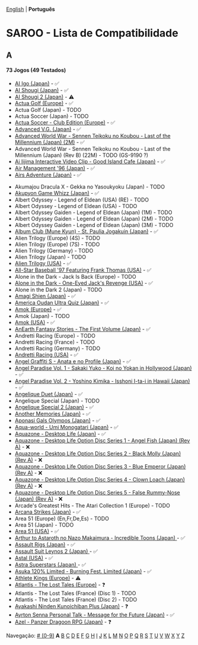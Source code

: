 [English](../en-us/A.md) | **Português**

# SAROO - Lista de Compatibilidade

## A

#### 73 Jogos (49 Testados)

- [AI Igo (Japan)](../../../Regions/Retails/Japan/T-17601G/01/README.md) - :white_check_mark:
- [AI Shougi (Japan)](../../../Regions/Retails/Japan/T18602G/01/README.md) - :white_check_mark:
- [AI Shougi 2 (Japan)](../../../Regions/Retails/Japan/T-17602G/01/README.md) - :warning:
- [Actua Golf (Europe)](../../../Regions/Retails/Europe/T-12302H/01/README.md) - :white_check_mark:
- Actua Golf (Japan) - TODO
- Actua Soccer (Japan) - TODO
- [Actua Soccer - Club Edition (Europe)](../../../Regions/Retails/Europe/T-12305H/01/README.md) - :white_check_mark:
- [Advanced V.G. (Japan)](../../../Regions/Retails/Japan/T-32501G/01/README.md) - :white_check_mark:
- [Advanced World War - Sennen Teikoku no Koubou - Last of the Millennium (Japan) (2M)](../../../Regions/Retails/Japan/GS-9087/01/README.md) - :white_check_mark:
- Advanced World War - Sennen Teikoku no Koubou - Last of the Millennium (Japan) (Rev B) (22M) - TODO (GS-9190 ?)
- [Ai Iijima Interactive Video Clip - Good Island Cafe (Japan)](../../../Regions/Retails/Japan/T-25201G/01/README.md) - :white_check_mark:
- [Air Management '96 (Japan)](../../../Regions/Retails/Japan/T-7611G/01/README.md) - :white_check_mark:
- [Airs Adventure (Japan)](../../../Regions/Retails/Japan/T-20301G/01/README.md) - :white_check_mark:
<!-- - [Akumajou Dracula X - Gekka no Yasoukyoku (Japan)](../../../Regions/Retails/Japan/T-9527G/README.md) -->
- Akumajou Dracula X - Gekka no Yasoukyoku (Japan) - TODO
- [Akupyon Game Whizz (Japan)](../../../Regions/Retails/Japan/T-36102G/01/README.md) - :white_check_mark:
- Albert Odyssey - Legend of Eldean (USA) (RE) - TODO
- Albert Odyssey - Legend of Eldean (USA) - TODO
- Albert Odyssey Gaiden - Legend of Eldean (Japan) (1M) - TODO
- Albert Odyssey Gaiden - Legend of Eldean (Japan) (2M) - TODO
- Albert Odyssey Gaiden - Legend of Eldean (Japan) (3M) - TODO
- [Album Club (Mune Kyun) - St. Paulia Jogakuin (Japan)](../../../Regions/Retails/Japan/T-21903G/01/README.md) - :white_check_mark:
- Alien Trilogy (Europe) (4S) - TODO
- Alien Trilogy (Europe) (7S) - TODO
- Alien Trilogy (Germany) - TODO
- Alien Trilogy (Japan) - TODO
- [Alien Trilogy (USA)](../../../Regions/Retails/USA/T-8113H/01/README.md) - :white_check_mark:
- [All-Star Baseball '97 Featuring Frank Thomas (USA)](../../../Regions/Retails/USA/T-8150H/01/README.md) - :white_check_mark:
- Alone in the Dark - Jack Is Back (Europe) - TODO
- [Alone in the Dark - One-Eyed Jack's Revenge (USA)](../../../Regions/Retails/USA/T-29401H/01/README.md) - :white_check_mark:
- Alone in the Dark 2 (Japan) - TODO
- [Amagi Shien (Japan)](../../../Regions/Retails/Japan/T-1513G/README.md) - :white_check_mark:
- [America Oudan Ultra Quiz (Japan)](../../../Regions/Retails/Japan/T-6004G/01/README.md) - :white_check_mark:
- [Amok (Europe)](../../../Regions/Retails/Europe/MK-81064/01/README.md) - :white_check_mark:
- Amok (Japan) - TODO
- [Amok (USA)](../../../Regions/Retails/USA/MK-81064/01/README.md) - :white_check_mark:
- [AnEarth Fantasy Stories - The First Volume (Japan)](../../../Regions/Retails/Japan/T-27801G/01/README.md) - :white_check_mark:
- Andretti Racing (Europe) - TODO
- Andretti Racing (France) - TODO
- Andretti Racing (Germany) - TODO
- [Andretti Racing (USA)](../../../Regions/Retails/USA/T-5020H/01/README.md) - :white_check_mark:
- [Angel Graffiti S - Anata e no Profile (Japan)](../../../Regions/Retails/Japan/T-7308G/01/README.md) - :white_check_mark:
- [Angel Paradise Vol. 1 - Sakaki Yuko - Koi no Yokan in Hollywood (Japan)](../../../Regions/Retails/Japan/T-2403G/01/README.md) - :white_check_mark:
- [Angel Paradise Vol. 2 - Yoshino Kimika - Isshoni I-ta-i in Hawaii (Japan)](../../../Regions/Retails/Japan/T-2405G/01/README.md) - :white_check_mark:
- [Angelique Duet (Japan)](../../../Regions/Retails/Japan/T-7662G/01/README.md) - :white_check_mark:
- Angelique Special (Japan) - TODO
- [Angelique Special 2 (Japan)](../../../Regions/Retails/Japan/T-7627G/01/README.md) - :white_check_mark:
- [Another Memories (Japan)](../../../Regions/Retails/Japan/T-38001G/01/README.md) - :white_check_mark:
- [Aponasi Gals Olympos (Japan)](../../../Regions/Retails/Japan/T-4304G/01/README.md) - :white_check_mark:
- [Aqua-world - Umi Monogatari (Japan)](../../../Regions/Retails/Japan/T-30301G/01/README.md) - :white_check_mark:
- [Aquazone - Desktop Life (Japan)](../../../Regions/Retails/Japan/T-24001G/01/README.md) - :white_check_mark:
- [Aquazone - Desktop Life Option Disc Series 1 - Angel Fish (Japan) (Rev A)](../../../Regions/Retails/Japan/T-24002G/01/README.md) - :x:
- [Aquazone - Desktop Life Option Disc Series 2 - Black Molly (Japan) (Rev A)](../../../Regions/Retails/Japan/T-24003G/01/README.md) - :x:
- [Aquazone - Desktop Life Option Disc Series 3 - Blue Emperor (Japan) (Rev A)](../../../Regions/Retails/Japan/T-24004G/01/README.md) - :x:
- [Aquazone - Desktop Life Option Disc Series 4 - Clown Loach (Japan) (Rev A)](../../../Regions/Retails/Japan/T-24005G/01/README.md) - :x:
- [Aquazone - Desktop Life Option Disc Series 5 - False Rummy-Nose (Japan) (Rev A)](../../../Regions/Retails/Japan/T-24006G/01/README.md) - :x:
- Arcade's Greatest Hits - The Atari Collection 1 (Europe) - TODO
- [Arcana Strikes (Japan)](../../../Regions/Retails/Japan/T-10311G/01/README.md) - :white_check_mark:
- Area 51 (Europe) (En,Fr,De,Es) - TODO
- Area 51 (Japan) - TODO
- [Area 51 (USA)](../../../Regions/Retails/USA/T-9705H/01/README.md) - :white_check_mark:
- [Arthur to Astaroth no Nazo Makaimura - Incredible Toons (Japan) ](../../../Regions/Retails/Japan/T-1209G/01/README.md) - :white_check_mark:
- [Assault Rigs (Japan)](../../../Regions/Retails/Japan/T-18606G/01/README.md) - :white_check_mark:
- [Assault Suit Leynos 2 (Japan) ](../../../Regions/Retails/Japan/T-2501G/01/README.md) - :white_check_mark:
- [Astal (USA)](../../../Regions/Retails/USA/MK-81019/01/README.md) - :white_check_mark:
- [Astra Superstars (Japan) ](../../../Regions/Retails/Japan/T-1521G/01/README.md) - :white_check_mark:
- [Asuka 120% Limited - Burning Fest. Limited (Japan)](../../../Regions/Retails/Japan/T-16708G/01/README.md) - :white_check_mark:
- [Athlete Kings (Europe)](../../../Regions/Retails/Europe/MK-81115/01/README.md) - :warning:
- [Atlantis - The Lost Tales (Europe)](../../../Regions/Retails/Europe/MK-8109150/01/README.md) - :question:
- Atlantis - The Lost Tales (France) (Disc 1) - TODO
- Atlantis - The Lost Tales (France) (Disc 2) - TODO
- [Ayakashi Ninden Kunoichiban Plus (Japan)](../../../Regions/Retails/Japan/T-21512G/01/README.md) - :question:
- [Ayrton Senna Personal Talk - Message for the Future (Japan)](../../../Regions/Retails/Japan/GS-9020/01/README.md) - :white_check_mark:
- [Azel - Panzer Dragoon RPG (Japan)](../../../Regions/Retails/Japan/GS-9076/01/README.md) - :question:

Navegação:
[# (0-9)](./09.md) **A** [B](./B.md) [C](./C.md) [D](./D.md) [E](./E.md) [F](./F.md) [G](./G.md) [H](./H.md) [I](./I.md) [J](./J.md) [K](./K.md) [L](./L.md) [M](./M.md) [N](./N.md) [O](./O.md) [P](./P.md) [Q](./Q.md) [R](./R.md) [S](./S.md) [T](./T.md) [U](./U.md) [V](./V.md) [W](./W.md) [X](./X.md) [Y](./Y.md) [Z](./Z.md)
